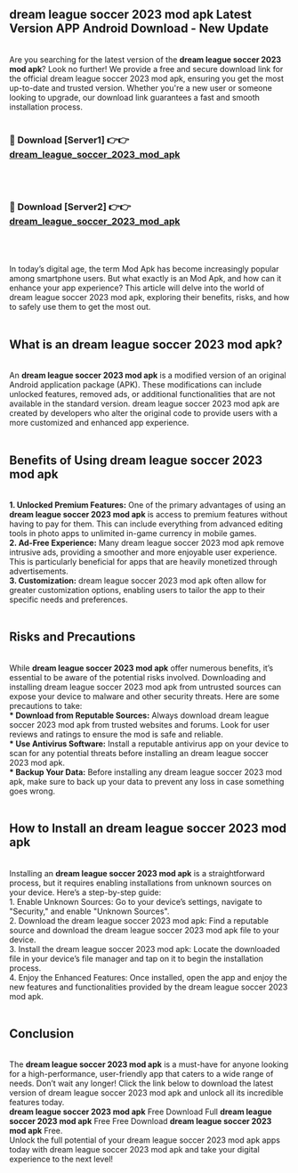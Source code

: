 ## dream league soccer 2023 mod apk Latest Version APP Android Download - New Update
<br>
Are you searching for the latest version of the <strong>dream league soccer 2023 mod apk</strong>? Look no further! We provide a free and secure download link for the official dream league soccer 2023 mod apk, ensuring you get the most up-to-date and trusted version. Whether you're a new user or someone looking to upgrade, our download link guarantees a fast and smooth installation process.
<br>
<br>
<h3>🔴 Download [Server1] 👉👉 <a href="https://modyolo.store/dream+league+soccer+2023+mod+apk">dream_league_soccer_2023_mod_apk</a></h3><br>
<br>
<h3>🔴 Download [Server2] 👉👉 <a href="https://modyolo.store/dream+league+soccer+2023+mod+apk">dream_league_soccer_2023_mod_apk</a></h3><br>
<br>
<br>
In today’s digital age, the term Mod Apk has become increasingly popular among smartphone users. But what exactly is an Mod Apk, and how can it enhance your app experience? This article will delve into the world of dream league soccer 2023 mod apk, exploring their benefits, risks, and how to safely use them to get the most out.
<br>
<br>
<h2>What is an dream league soccer 2023 mod apk?</h2>
<br>
An <strong>dream league soccer 2023 mod apk</strong> is a modified version of an original Android application package (APK). These modifications can include unlocked features, removed ads, or additional functionalities that are not available in the standard version. dream league soccer 2023 mod apk are created by developers who alter the original code to provide users with a more customized and enhanced app experience.
<br>
<br>
<h2>Benefits of Using dream league soccer 2023 mod apk</h2>
<br>
<strong> 1. Unlocked Premium Features:</strong> One of the primary advantages of using an <strong>dream league soccer 2023 mod apk</strong> is access to premium features without having to pay for them. This can include everything from advanced editing tools in photo apps to unlimited in-game currency in mobile games.
<br>
<strong> 2. Ad-Free Experience:</strong> Many dream league soccer 2023 mod apk remove intrusive ads, providing a smoother and more enjoyable user experience. This is particularly beneficial for apps that are heavily monetized through advertisements.
<br>
<strong> 3. Customization:</strong> dream league soccer 2023 mod apk often allow for greater customization options, enabling users to tailor the app to their specific needs and preferences.
<br>
<br>
<h2>Risks and Precautions</h2>
<br>
While <strong>dream league soccer 2023 mod apk</strong> offer numerous benefits, it’s essential to be aware of the potential risks involved. Downloading and installing dream league soccer 2023 mod apk from untrusted sources can expose your device to malware and other security threats. Here are some precautions to take:
<br>
<strong> * Download from Reputable Sources:</strong> Always download dream league soccer 2023 mod apk from trusted websites and forums. Look for user reviews and ratings to ensure the mod is safe and reliable.
<br>
<strong> * Use Antivirus Software:</strong> Install a reputable antivirus app on your device to scan for any potential threats before installing an dream league soccer 2023 mod apk.
<br>
<strong> * Backup Your Data:</strong> Before installing any dream league soccer 2023 mod apk, make sure to back up your data to prevent any loss in case something goes wrong.
<br>
<br>
<h2>How to Install an dream league soccer 2023 mod apk</h2>
<br>
Installing an <strong>dream league soccer 2023 mod apk</strong> is a straightforward process, but it requires enabling installations from unknown sources on your device. Here’s a step-by-step guide:
<br>
 1. Enable Unknown Sources: Go to your device’s settings, navigate to "Security," and enable "Unknown Sources".
<br>
 2. Download the dream league soccer 2023 mod apk: Find a reputable source and download the dream league soccer 2023 mod apk file to your device.
<br>
 3. Install the dream league soccer 2023 mod apk: Locate the downloaded file in your device’s file manager and tap on it to begin the installation process.
<br>
 4. Enjoy the Enhanced Features: Once installed, open the app and enjoy the new features and functionalities provided by the dream league soccer 2023 mod apk.
<br>
<br>
<h2><strong>Conclusion</strong></h2>
<br>
The <strong>dream league soccer 2023 mod apk</strong> is a must-have for anyone looking for a high-performance, user-friendly app that caters to a wide range of needs. Don’t wait any longer! Click the link below to download the latest version of dream league soccer 2023 mod apk and unlock all its incredible features today.
<br>
<strong>dream league soccer 2023 mod apk</strong> Free Download Full <strong>dream league soccer 2023 mod apk</strong> Free Free Download <strong>dream league soccer 2023 mod apk</strong> Free.
<br>
Unlock the full potential of your dream league soccer 2023 mod apk apps today with dream league soccer 2023 mod apk and take your digital experience to the next level!